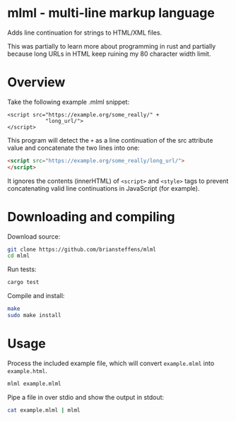 mlml - multi-line markup language
=================================

Adds line continuation for strings to HTML/XML files.

This was partially to learn more about programming in rust and partially
because long URLs in HTML keep ruining my 80 character width limit.

# Overview

Take the following example .mlml snippet:

```mlml
<script src="https://example.org/some_really/" +
            "long_url/">
</script>
```

This program will detect the `+` as a line continuation of the src attribute
value and concatenate the two lines into one:

```html
<script src="https://example.org/some_really/long_url/">
</script>
```

It ignores the contents (innerHTML) of `<script>` and `<style>` tags to
prevent concatenating valid line continuations in JavaScript (for example).

# Downloading and compiling

Download source:

```bash
git clone https://github.com/briansteffens/mlml
cd mlml
```

Run tests:

```bash
cargo test
```

Compile and install:

```bash
make
sudo make install
```

# Usage

Process the included example file, which will convert `example.mlml` into
`example.html`.

```bash
mlml example.mlml
```

Pipe a file in over stdio and show the output in stdout:

```bash
cat example.mlml | mlml
```
